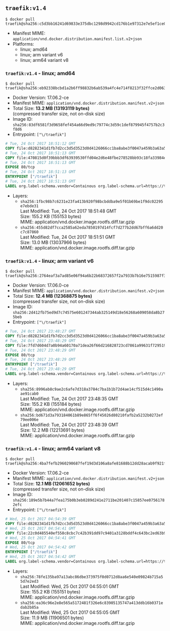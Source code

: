 ## `traefik:v1.4`

```console
$ docker pull traefik@sha256:c5d3bb16241d69833e375dbc1298d9942cd176b1e97312e7e5ef1ce011b83c89
```

-	Manifest MIME: `application/vnd.docker.distribution.manifest.list.v2+json`
-	Platforms:
	-	linux; amd64
	-	linux; arm variant v6
	-	linux; arm64 variant v8

### `traefik:v1.4` - linux; amd64

```console
$ docker pull traefik@sha256:eb92338bcbd1a2b6ff98832b6ab539a4fc4e714f8213f32ffce2d0632a07fe6c
```

-	Docker Version: 17.06.2-ce
-	Manifest MIME: `application/vnd.docker.distribution.manifest.v2+json`
-	Total Size: **13.2 MB (13193119 bytes)**  
	(compressed transfer size, not on-disk size)
-	Image ID: `sha256:83df6581f3d9658fef454a66d9ed9c79774c3d59c1def879945f4757b2c3f8d6`
-	Entrypoint: `["\/traefik"]`

```dockerfile
# Tue, 24 Oct 2017 18:51:12 GMT
COPY file:d8282341d1fb7d2cc3d5d3523d0d4126066cc1ba8abe3f0047a459b3a63a5653 in /etc/ssl/certs/ 
# Tue, 24 Oct 2017 18:51:13 GMT
COPY file:470815d0f39bbb3df63939530ffd04e2d6e48fbe278528bb93c18fa33984e88a in / 
# Tue, 24 Oct 2017 18:51:13 GMT
EXPOSE 80/tcp
# Tue, 24 Oct 2017 18:51:13 GMT
ENTRYPOINT ["/traefik"]
# Tue, 24 Oct 2017 18:51:13 GMT
LABEL org.label-schema.vendor=Containous org.label-schema.url=https://traefik.io org.label-schema.name=Traefik org.label-schema.description=A modern reverse-proxy org.label-schema.version=v1.4.1 org.label-schema.docker.schema-version=1.0
```

-	Layers:
	-	`sha256:1fbc98b7c6231e23fa413b920f98bcbddba9e5f01b69be1f9dc02295e7ebde31`  
		Last Modified: Tue, 24 Oct 2017 18:51:48 GMT  
		Size: 155.2 KB (155153 bytes)  
		MIME: application/vnd.docker.image.rootfs.diff.tar.gzip
	-	`sha256:455d82df7cca2585a62eda7850197d14fcf7d277b2dd67bff6a6dd20c7c87860`  
		Last Modified: Tue, 24 Oct 2017 18:51:51 GMT  
		Size: 13.0 MB (13037966 bytes)  
		MIME: application/vnd.docker.image.rootfs.diff.tar.gzip

### `traefik:v1.4` - linux; arm variant v6

```console
$ docker pull traefik@sha256:2764eaf3a7ad85e06f94a6b22b68372657f2a7933b7b16e7515987f3f6b0e9a3
```

-	Docker Version: 17.06.0-ce
-	Manifest MIME: `application/vnd.docker.distribution.manifest.v2+json`
-	Total Size: **12.4 MB (12368875 bytes)**  
	(compressed transfer size, not on-disk size)
-	Image ID: `sha256:2d412fb75ed9d7c74575e601247344ab325149d18e56268a609058da8b275beb`
-	Entrypoint: `["\/traefik"]`

```dockerfile
# Tue, 24 Oct 2017 23:48:27 GMT
COPY file:d8282341d1fb7d2cc3d5d3523d0d4126066cc1ba8abe3f0047a459b3a63a5653 in /etc/ssl/certs/ 
# Tue, 24 Oct 2017 23:48:29 GMT
COPY file:7fd7d604d7a0b94a60170a71dea26f66d216828723cd7861a99631f72951958a in / 
# Tue, 24 Oct 2017 23:48:29 GMT
EXPOSE 80/tcp
# Tue, 24 Oct 2017 23:48:29 GMT
ENTRYPOINT ["/traefik"]
# Tue, 24 Oct 2017 23:48:29 GMT
LABEL org.label-schema.vendor=Containous org.label-schema.url=https://traefik.io org.label-schema.name=Traefik org.label-schema.description=A modern reverse-proxy org.label-schema.version=v1.4.1 org.label-schema.docker.schema-version=1.0
```

-	Layers:
	-	`sha256:8996ab8c9ae2c6afe7d318a3784c7ba1b1b72d4ae14cf515d4c1490aae91cab0`  
		Last Modified: Tue, 24 Oct 2017 23:48:35 GMT  
		Size: 155.2 KB (155184 bytes)  
		MIME: application/vnd.docker.image.rootfs.diff.tar.gzip
	-	`sha256:bd671d3a793184061b89e865ff6f45026d80210fafb2a5232b0272ef79ee006e`  
		Last Modified: Tue, 24 Oct 2017 23:48:39 GMT  
		Size: 12.2 MB (12213691 bytes)  
		MIME: application/vnd.docker.image.rootfs.diff.tar.gzip

### `traefik:v1.4` - linux; arm64 variant v8

```console
$ docker pull traefik@sha256:4ba7fefb2960290687fef19d3d106a8afe81688b12dd28acab9f921f71994f40
```

-	Docker Version: 17.06.2-ce
-	Manifest MIME: `application/vnd.docker.distribution.manifest.v2+json`
-	Total Size: **12.1 MB (12061652 bytes)**  
	(compressed transfer size, not on-disk size)
-	Image ID: `sha256:189e5b7b44a7fea175b0b3eb0289d241e2711be201407c15857ee07561782efc`
-	Entrypoint: `["\/traefik"]`

```dockerfile
# Wed, 25 Oct 2017 04:54:39 GMT
COPY file:d8282341d1fb7d2cc3d5d3523d0d4126066cc1ba8abe3f0047a459b3a63a5653 in /etc/ssl/certs/ 
# Wed, 25 Oct 2017 04:54:41 GMT
COPY file:22c0d485540ef558c8cbc7c42b391dd97c9401a3128bddf4c643bc2ed63b9397 in / 
# Wed, 25 Oct 2017 04:54:41 GMT
EXPOSE 80/tcp
# Wed, 25 Oct 2017 04:54:42 GMT
ENTRYPOINT ["/traefik"]
# Wed, 25 Oct 2017 04:54:42 GMT
LABEL org.label-schema.vendor=Containous org.label-schema.url=https://traefik.io org.label-schema.name=Traefik org.label-schema.description=A modern reverse-proxy org.label-schema.version=v1.4.1 org.label-schema.docker.schema-version=1.0
```

-	Layers:
	-	`sha256:78fe135ba97a13abc86dbe373975f0d0712d8aa6e540e09824b715a55d7e2ed3`  
		Last Modified: Wed, 25 Oct 2017 04:55:01 GMT  
		Size: 155.2 KB (155151 bytes)  
		MIME: application/vnd.docker.image.rootfs.diff.tar.gzip
	-	`sha256:ea36c96e2e8e565a5172481f326e6c83905135747a413ddb16b0371edab2b85a`  
		Last Modified: Wed, 25 Oct 2017 04:55:05 GMT  
		Size: 11.9 MB (11906501 bytes)  
		MIME: application/vnd.docker.image.rootfs.diff.tar.gzip
